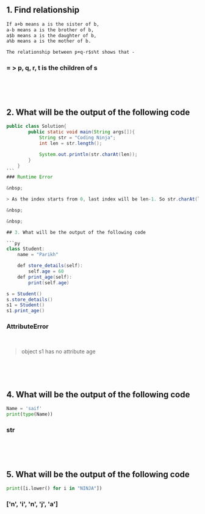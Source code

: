## 1. Find relationship

```md
If a+b means a is the sister of b,
a-b means a is the brother of b,
a$b means a is the daughter of b,
a%b means a is the mother of b.

The relationship between p+q-r$s%t shows that -
```

### = > p, q, r, t is the children of s

&nbsp;

&nbsp;

## 2. What will be the output of the following code

````java
public class Solution{
        public static void main(String args[]){
            String str = "Coding Ninja";
            int len = str.length();

            System.out.println(str.charAt(len));
        }
    }
```
### Runtime Error

&nbsp;

> As the index starts from 0, last index will be len-1. So str.charAt(len) is out of bound.

&nbsp;

&nbsp;

## 3. What will be the output of the following code

```py
class Student:
    name = "Parikh"

    def store_details(self):
        self.age = 60
    def print_age(self):
        print(self.age)

s = Student()
s.store_details()
s1 = Student()
s1.print_age()
````

### AttributeError

&nbsp;

> object s1 has no attribute age

&nbsp;

&nbsp;

## 4. What will be the output of the following code

```py
Name = 'saif'
print(type(Name))
```

### str

&nbsp;

&nbsp;

## 5. What will be the output of the following code

```py
print([i.lower() for i in "NINJA"])
```

### ['n', 'i', 'n', 'j', 'a']
